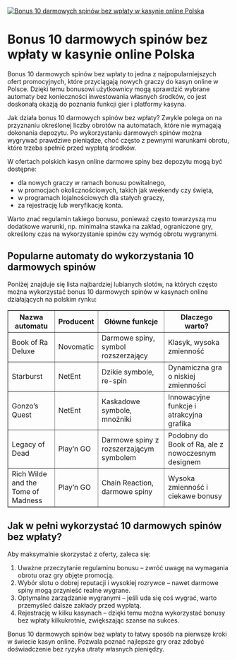[![Bonus 10 darmowych spinów bez wpłaty w kasynie online Polska](https://123-caf.pages.dev/gitsignup.png)](https://vrmoo.ru/Bt82HjjY)

<h1>Bonus 10 darmowych spinów bez wpłaty w kasynie online Polska</h1> <p>Bonus 10 darmowych spinów bez wpłaty to jedna z najpopularniejszych ofert promocyjnych, które przyciągają nowych graczy do kasyn online w Polsce. Dzięki temu bonusowi użytkownicy mogą sprawdzić wybrane automaty bez konieczności inwestowania własnych środków, co jest doskonałą okazją do poznania funkcji gier i platformy kasyna.</p> <p>Jak działa bonus 10 darmowych spinów bez wpłaty? Zwykle polega on na przyznaniu określonej liczby obrotów na automatach, które nie wymagają dokonania depozytu. Po wykorzystaniu darmowych spinów można wygrywać prawdziwe pieniądze, choć często z pewnymi warunkami obrotu, które trzeba spełnić przed wypłatą środków.</p> <p>W ofertach polskich kasyn online darmowe spiny bez depozytu mogą być dostępne:</p> <ul>   <li>dla nowych graczy w ramach bonusu powitalnego,</li>   <li>w promocjach okolicznościowych, takich jak weekendy czy święta,</li>   <li>w programach lojalnościowych dla stałych graczy,</li>   <li>za rejestrację lub weryfikację konta.</li> </ul> <p>Warto znać regulamin takiego bonusu, ponieważ często towarzyszą mu dodatkowe warunki, np. minimalna stawka na zakład, ograniczone gry, określony czas na wykorzystanie spinów czy wymóg obrotu wygranymi.</p> <h2>Popularne automaty do wykorzystania 10 darmowych spinów</h2> <p>Poniżej znajduje się lista najbardziej lubianych slotów, na których często można wykorzystać bonus 10 darmowych spinów w kasynach online działających na polskim rynku:</p> <table border="1" cellspacing="0" cellpadding="5">   <thead>     <tr>       <th>Nazwa automatu</th>       <th>Producent</th>       <th>Główne funkcje</th>       <th>Dlaczego warto?</th>     </tr>   </thead>   <tbody>     <tr>       <td>Book of Ra Deluxe</td>       <td>Novomatic</td>       <td>Darmowe spiny, symbol rozszerzający</td>       <td>Klasyk, wysoka zmienność</td>     </tr>     <tr>       <td>Starburst</td>       <td>NetEnt</td>       <td>Dzikie symbole, re-spin</td>       <td>Dynamiczna gra o niskiej zmienności</td>     </tr>     <tr>       <td>Gonzo’s Quest</td>       <td>NetEnt</td>       <td>Kaskadowe symbole, mnożniki</td>       <td>Innowacyjne funkcje i atrakcyjna grafika</td>     </tr>     <tr>       <td>Legacy of Dead</td>       <td>Play’n GO</td>       <td>Darmowe spiny z rozszerzającym symbolem</td>       <td>Podobny do Book of Ra, ale z nowoczesnym designem</td>     </tr>     <tr>       <td>Rich Wilde and the Tome of Madness</td>       <td>Play’n GO</td>       <td>Chain Reaction, darmowe spiny</td>       <td>Wysoka zmienność i ciekawe bonusy</td>     </tr>   </tbody> </table> <h2>Jak w pełni wykorzystać 10 darmowych spinów bez wpłaty?</h2> <p>Aby maksymalnie skorzystać z oferty, zaleca się:</p> <ol>   <li>Uważne przeczytanie regulaminu bonusu – zwróć uwagę na wymagania obrotu oraz gry objęte promocją.</li>   <li>Wybór slotu o dobrej reputacji i wysokiej rozrywce – nawet darmowe spiny mogą przynieść realne wygrane.</li>   <li>Optymalne zarządzanie wygranymi – jeśli uda się coś wygrać, warto przemyśleć dalsze zakłady przed wypłatą.</li>   <li>Rejestrację w kilku kasynach – dzięki temu można wykorzystać bonusy bez wpłaty kilkukrotnie, zwiększając szanse na sukces.</li> </ol> <p>Bonus 10 darmowych spinów bez wpłaty to łatwy sposób na pierwsze kroki w świecie kasyn online. Pozwala poznać najlepsze gry oraz zdobyć doświadczenie bez ryzyka utraty własnych pieniędzy.</p>